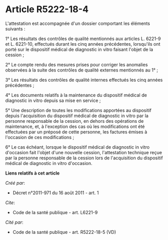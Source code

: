 # Article R5222-18-4

L'attestation est accompagnée d'un dossier comportant les éléments suivants : 

1° Les résultats des contrôles de qualité mentionnés aux articles L. 6221-9 et L. 6221-10, effectués durant les cinq années
précédentes, lorsqu'ils ont porté sur le dispositif médical de diagnostic in vitro faisant l'objet de la cession ; 

2° Le compte rendu des mesures prises pour corriger les anomalies observées à la suite des contrôles de qualité externes
mentionnés au 1° ; 

3° Les résultats des contrôles de qualité internes effectués les cinq années précédentes ; 

4° Les documents relatifs à la maintenance du dispositif médical de diagnostic in vitro depuis sa mise en service ; 

5° Une description de toutes les modifications apportées au dispositif depuis l'acquisition du dispositif médical de
diagnostic in vitro par la personne responsable de la cession, en dehors des opérations de maintenance, et, à l'exception des
cas où les modifications ont été effectuées par un préposé de cette personne, les factures émises à l'occasion de ces
modifications ; 

6° Le cas échéant, lorsque le dispositif médical de diagnostic in vitro d'occasion fait l'objet d'une nouvelle cession,
l'attestation technique reçue par la personne responsable de la cession lors de l'acquisition du dispositif médical de
diagnostic in vitro d'occasion.

**Liens relatifs à cet article**

_Créé par_:

  - Décret n°2011-971 du 16 août 2011 - art. 1

_Cite_:

  - Code de la santé publique - art. L6221-9

_Cité par_:

  - Code de la santé publique - art. R5222-18-5 (VD)
